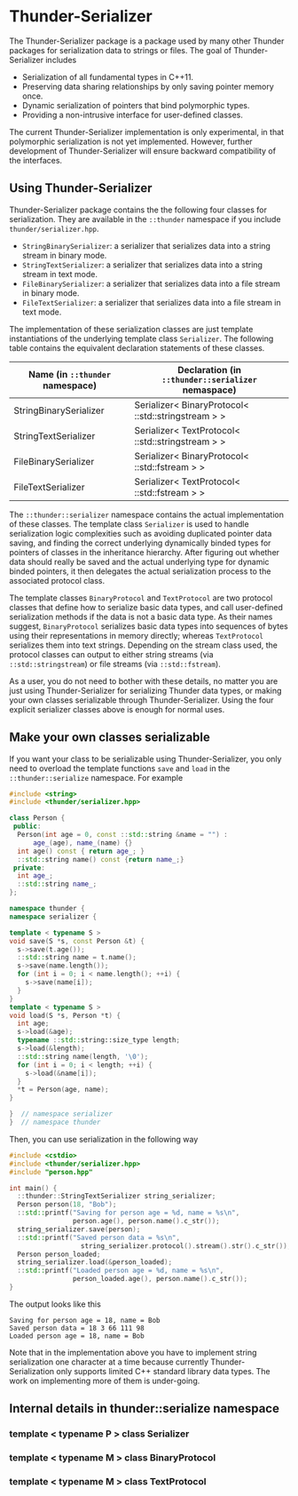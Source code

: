# Thunder-Serializer

The Thunder-Serializer package is a package used by many other Thunder packages for serialization data to strings or files. The goal of Thunder-Serializer includes

* Serialization of all fundamental types in C++11.
* Preserving data sharing relationships by only saving pointer memory once.
* Dynamic serialization of pointers that bind polymorphic types.
* Providing a non-intrusive interface for user-defined classes.

The current Thunder-Serializer implementation is only experimental, in that polymorphic serialization is not yet implemented. However, further development of Thunder-Serializer will ensure backward compatibility of the interfaces.

## Using Thunder-Serializer

Thunder-Serializer package contains the the following four classes for serialization. They are available in the `::thunder` namespace if you include `thunder/serializer.hpp`.

* `StringBinarySerializer`: a serializer that serializes data into a string stream in binary mode.
* `StringTextSerializer`: a serializer that serializes data into a string stream in text mode.
* `FileBinarySerializer`: a serializer that serializes data into a file stream in binary mode.
* `FileTextSerializer`: a serializer that serializes data into a file stream in text mode.

The implementation of these serialization classes are just template instantiations of the underlying template class `Serializer`. The following table contains the equivalent declaration statements of these classes.

| Name (in `::thunder` namespace) | Declaration (in `::thunder::serializer` nemaspace)  |
|---------------------------------|-----------------------------------------------------|
| StringBinarySerializer          | Serializer< BinaryProtocol< ::std::stringstream > > |
| StringTextSerializer            | Serializer< TextProtocol< ::std::stringstream > >   |
| FileBinarySerializer            | Serializer< BinaryProtocol< ::std::fstream > >      |
| FileTextSerializer              | Serializer< TextProtocol< ::std::fstream > >        |

The `::thunder::serializer` namespace contains the actual implementation of these classes. The template class `Serializer` is used to handle serialization logic complexities such as avoiding duplicated pointer data saving, and finding the correct underlying dynamically binded types for pointers of classes in the inheritance hierarchy. After figuring out whether data should really be saved and the actual underlying type for dynamic binded pointers, it then delegates the actual serialization process to the associated protocol class.

The template classes `BinaryProtocol` and `TextProtocol` are two protocol classes that define how to serialize basic data types, and call user-defined serialization methods if the data is not a basic data type. As their names suggest, `BinaryProtocol` serializes basic data types into sequences of bytes using their representations in memory directly; whereas `TextProtocol` serializes them into text strings. Depending on the stream class used, the protocol classes can output to either string streams (via `::std::stringstream`) or file streams (via `::std::fstream`).

As a user, you do not need to bother with these details, no matter you are just using Thunder-Serializer for serializing Thunder data types, or making your own classes serializable through Thunder-Serializer. Using the four explicit serializer classes above is enough for normal uses.

## Make your own classes serializable

If you want your class to be serializable using Thunder-Serializer, you only need to overload the template functions `save` and `load` in the `::thunder::serialize` namespace. For example

```c++
#include <string>
#include <thunder/serializer.hpp>

class Person {
 public:
  Person(int age = 0, const ::std::string &name = "") :
      age_(age), name_(name) {}
  int age() const { return age_; }
  ::std::string name() const {return name_;}
 private:
  int age_;
  ::std::string name_;
};

namespace thunder {
namespace serializer {

template < typename S >
void save(S *s, const Person &t) {
  s->save(t.age());
  ::std::string name = t.name();
  s->save(name.length());
  for (int i = 0; i < name.length(); ++i) {
    s->save(name[i]);
  }
}
template < typename S >
void load(S *s, Person *t) {
  int age;
  s->load(&age);
  typename ::std::string::size_type length;
  s->load(&length);
  ::std::string name(length, '\0');
  for (int i = 0; i < length; ++i) {
    s->load(&name[i]);
  }
  *t = Person(age, name);
}

}  // namespace serializer
}  // namespace thunder
```

Then, you can use serialization in the following way

```c++
#include <cstdio>
#include <thunder/serializer.hpp>
#include "person.hpp"

int main() {
  ::thunder::StringTextSerializer string_serializer;
  Person person(18, "Bob");
  ::std::printf("Saving for person age = %d, name = %s\n",
                person.age(), person.name().c_str());
  string_serializer.save(person);
  ::std::printf("Saved person data = %s\n",
                  string_serializer.protocol().stream().str().c_str());
  Person person_loaded;
  string_serializer.load(&person_loaded);
  ::std::printf("Loaded person age = %d, name = %s\n",
                person_loaded.age(), person.name().c_str());
}
```

The output looks like this

```
Saving for person age = 18, name = Bob
Saved person data = 18 3 66 111 98
Loaded person age = 18, name = Bob
```

Note that in the implementation above you have to implement string serialization one character at a time because currently Thunder-Serialization only supports limited C++ standard library data types. The work on implementing more of them is under-going.

## Internal details in thunder::serialize namespace

### template < typename P > class Serializer

### template < typename M > class BinaryProtocol

### template < typename M > class TextProtocol

